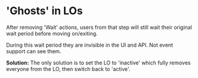 # 'Ghosts' in LOs
After removing 'Wait' actions, users from that step will still wait their original wait period before moving on/exiting.

During this wait period they are invisible in the UI and API. Not event support can see them.

**Solution:** The only solution is to set the LO to 'inactive' which fully removes everyone from the LO, then switch back to 'active'. 